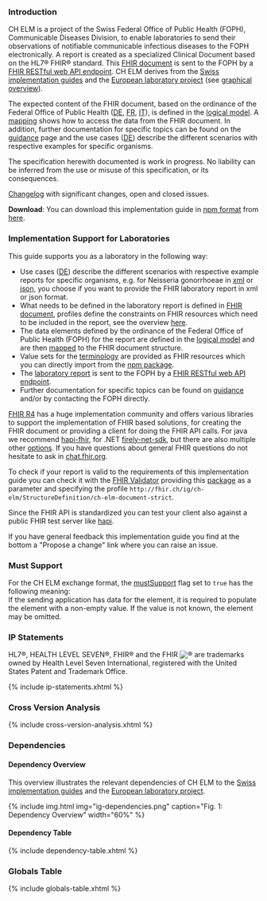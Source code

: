 ### Introduction
CH ELM is a project of the Swiss Federal Office of Public Health (FOPH), Communicable Diseases Division, to enable laboratories to send their observations of notifiable communicable infectious diseases to the FOPH electronically.
A report is created as a specialized Clinical Document based on the HL7® FHIR® standard. This [FHIR document](document.html) is sent to the FOPH by a [FHIR RESTful web API endpoint](api.html). CH ELM derives from the [Swiss implementation guides](https://fhir.ch/) and the [European laboratory project](https://hl7.eu/fhir/laboratory/) (see [graphical overview](#dependency-overview)).

The expected content of the FHIR document, based on the ordinance of the Federal Office of Public Health ([DE](https://www.fedlex.admin.ch/eli/cc/2015/892/de), [FR](https://www.fedlex.admin.ch/eli/cc/2015/892/fr), [IT](https://www.fedlex.admin.ch/eli/cc/2015/892/it)), is defined in the [logical model](StructureDefinition-LaboratoryReport.html). A [mapping](StructureDefinition-LaboratoryReport-mappings.html#mappings-for-ch-elm-laboratory-report-to-fhir-hl7-org-fhir-r4) shows how to access the data from the FHIR document. In addition, further documentation for specific topics can be found on the [guidance](guidance.html) page and the use cases ([DE](usecase-german.html)) describe the different scenarios with respective examples for specific organisms.

<div markdown="1" class="stu-note">

The specification herewith documented is work in progress. No liability can be inferred from the use or misuse of this specification, or its consequences.

[Changelog](changelog.html) with significant changes, open and closed issues.

</div>

**Download**: You can download this implementation guide in [npm format](https://confluence.hl7.org/display/FHIR/NPM+Package+Specification) from [here](package.tgz).

### Implementation Support for Laboratories

This guide supports you as a laboratory in the following way:
- Use cases ([DE](usecase-german.html)) describe the different scenarios with respective example reports for specific organisms, e.g. for Neisseria gonorrhoeae in [xml](Bundle-1Doc-NeisseriaGonorrhoeae.xml.html) or [json](Bundle-1Doc-NeisseriaGonorrhoeae.json.html), you choose if you want to provide the FHIR laboratory report in xml or json format.
- What needs to be defined in the laboratory report is defined in [FHIR document](document.html), profiles define the constraints on FHIR resources which need to be included in the report, see the overview [here](profiles.html).
- The data elements defined by the ordinance of the Federal Office of Public Health (FOPH) for the report are defined in the [logical model](StructureDefinition-LaboratoryReport.html) and are then [mapped](StructureDefinition-LaboratoryReport-mappings.html#mappings-for-ch-elm-laboratory-report-to-fhir-hl7-org-fhir-r4) to the FHIR document structure.  
- Value sets for the [terminology](terminology.html) are provided as FHIR resources which you can directly import from the [npm package](package.tgz).   
- The [laboratory report](document.html) is sent to the FOPH by a [FHIR RESTful web API endpoint](api.html).
- Further documentation for specific topics can be found on [guidance](guidance.html) and/or by contacting the FOPH directly.

[FHIR R4](https://hl7.org/fhir/R4/index.html) has a huge implementation community and offers various libraries to support the implementation of FHIR based solutions, for creating the FHIR document or providing a client for doing the FHIR API calls. For java we recommend [hapi-fhir](https://hapifhir.io/), for .NET [firely-net-sdk](https://github.com/FirelyTeam/firely-net-sdk), but there are also multiple other [options](https://confluence.hl7.org/display/FHIR/Open+Source+Implementations). If you have questions about general FHIR questions do not hesitate to ask in [chat.fhir.org](https://chat.fhir.org/).

To check if your report is valid to the requirements of this implementation guide you can check it with the [FHIR Validator](https://confluence.hl7.org/display/FHIR/Using+the+FHIR+Validator) providing this [package](package.tgz) as a parameter and specifying the profile `http://fhir.ch/ig/ch-elm/StructureDefinition/ch-elm-document-strict`.

Since the FHIR API is standardized you can test your client also against a public FHIR test server like [hapi](https://hapi.fhir.org/baseR4/swagger-ui/). 

If you have general feedback this implementation guide you find at the bottom a "Propose a change" link where you can raise an issue.

### Must Support
For the CH ELM exchange format, the [mustSupport](https://www.hl7.org/fhir/profiling.html#mustsupport) flag set to `true` has the following meaning:   
If the sending application has data for the element, it is required to populate the element with a non-empty value. If the value is not known, the element may be omitted.

### IP Statements
HL7®, HEALTH LEVEL SEVEN®, FHIR® and the FHIR <img src="icon-fhir-16.png" style="float: none; margin: 0px; padding: 0px; vertical-align: bottom"/>&reg; are trademarks owned by Health Level Seven International, registered with the United States Patent and Trademark Office.

{% include ip-statements.xhtml %}

### Cross Version Analysis

{% include cross-version-analysis.xhtml %}

### Dependencies

#### Dependency Overview
This overview illustrates the relevant dependencies of CH ELM to the [Swiss implementation guides](https://fhir.ch/) and the [European laboratory project](https://build.fhir.org/ig/hl7-eu/laboratory/branches/master/index.html).

{% include img.html img="ig-dependencies.png" caption="Fig. 1: Dependency Overview" width="60%" %}

#### Dependency Table
{% include dependency-table.xhtml %}

### Globals Table

{% include globals-table.xhtml %}